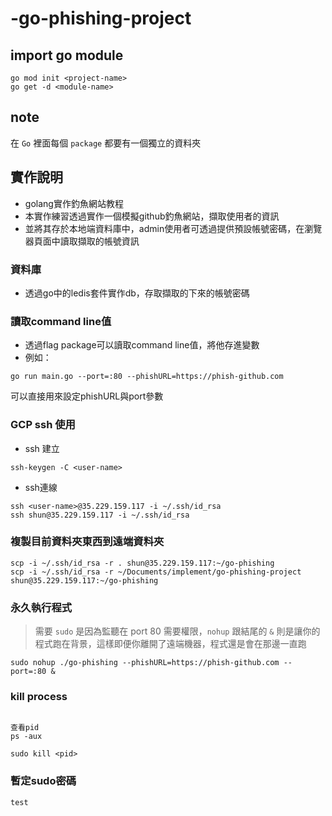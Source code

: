# -go-phishing-project

## import go module
```
go mod init <project-name>
go get -d <module-name>
```

## note
在 `Go` 裡面每個 `package` 都要有一個獨立的資料夾


## 實作說明
* golang實作釣魚網站教程 
* 本實作練習透過實作一個模擬github釣魚網站，擷取使用者的資訊
* 並將其存於本地端資料庫中，admin使用者可透過提供預設帳號密碼，在瀏覽器頁面中讀取擷取的帳號資訊
### 資料庫
* 透過go中的ledis套件實作db，存取擷取的下來的帳號密碼

### 讀取command line值
* 透過flag package可以讀取command line值，將他存進變數
* 例如：
```
go run main.go --port=:80 --phishURL=https://phish-github.com
```
可以直接用來設定phishURL與port參數

### GCP ssh 使用
* ssh 建立
```
ssh-keygen -C <user-name>
```
* ssh連線
```
ssh <user-name>@35.229.159.117 -i ~/.ssh/id_rsa
ssh shun@35.229.159.117 -i ~/.ssh/id_rsa
```

### 複製目前資料夾東西到遠端資料夾

```
scp -i ~/.ssh/id_rsa -r . shun@35.229.159.117:~/go-phishing
scp -i ~/.ssh/id_rsa -r ~/Documents/implement/go-phishing-project shun@35.229.159.117:~/go-phishing
```
### 永久執行程式
> 需要 `sudo` 是因為監聽在 port 80 需要權限，`nohup` 跟結尾的 `&` 則是讓你的程式跑在背景，這樣即便你離開了遠端機器，程式還是會在那邊一直跑
```
sudo nohup ./go-phishing --phishURL=https://phish-github.com --port=:80 &
```

### kill process
```

查看pid
ps -aux

sudo kill <pid>
```


### 暫定sudo密碼
```
test
```
